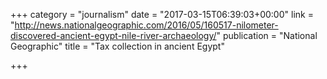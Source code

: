 +++
category = "journalism"
date = "2017-03-15T06:39:03+00:00"
link = "http://news.nationalgeographic.com/2016/05/160517-nilometer-discovered-ancient-egypt-nile-river-archaeology/"
publication = "National Geographic"
title = "Tax collection in ancient Egypt"

+++

